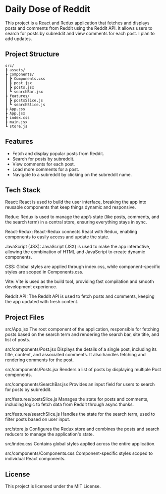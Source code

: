# Daily Dose of Reddit

This project is a React and Redux application that fetches and displays posts and comments from Reddit using the Reddit API. It allows users to search for posts by subreddit and view comments for each post. I plan to add updates.

## Project Structure
```
src/
┣ assets/
┣ components/
┃ ┣ Components.css
┃ ┣ post.jsx
┃ ┣ posts.jsx
┃ ┗ searchBar.jsx
┣ features/
┃ ┣ postsSlice.js
┃ ┗ searchSlice.js
┣ App.css
┣ App.jsx
┣ index.css
┣ main.jsx
┗ store.js
```
## Features

- Fetch and display popular posts from Reddit.
- Search for posts by subreddit.
- View comments for each post.
- Load more comments for a post.
- Navigate to a subreddit by clicking on the subreddit name.

## Tech Stack

React:
React is used to build the user interface, breaking the app into reusable components that keep things dynamic and responsive.

Redux:
Redux is used to manage the app’s state (like posts, comments, and the search term) in a central store, ensuring everything stays in sync.

React-Redux:
React-Redux connects React with Redux, enabling components to easily access and update the state.

JavaScript (JSX):
JavaScript (JSX) is used to make the app interactive, allowing the combination of HTML and JavaScript to create dynamic components.

CSS:
Global styles are applied through index.css, while component-specific styles are scoped in Components.css.

Vite:
Vite is used as the build tool, providing fast compilation and smooth development experience.

Reddit API:
The Reddit API is used to fetch posts and comments, keeping the app updated with fresh content.

## Project Files

src/App.jsx
The root component of the application, responsible for fetching posts based on the search term and rendering the search bar, site title, and list of posts.

src/components/Post.jsx
Displays the details of a single post, including its title, content, and associated comments. It also handles fetching and rendering comments for the post.

src/components/Posts.jsx
Renders a list of posts by displaying multiple Post components.

src/components/SearchBar.jsx
Provides an input field for users to search for posts by subreddit.

src/features/postsSlice.js
Manages the state for posts and comments, including logic to fetch data from Reddit through async thunks.

src/features/searchSlice.js
Handles the state for the search term, used to filter posts based on user input.

src/store.js
Configures the Redux store and combines the posts and search reducers to manage the application's state.

src/index.css
Contains global styles applied across the entire application.

src/components/Components.css
Component-specific styles scoped to individual React components.

## License

This project is licensed under the MIT License.
